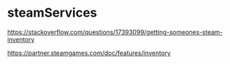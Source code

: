 # steamServices

https://stackoverflow.com/questions/17393099/getting-someones-steam-inventory

https://partner.steamgames.com/doc/features/inventory

